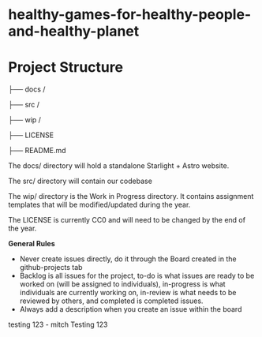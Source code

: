 # healthy-games-for-healthy-people-and-healthy-planet
# Project Structure


├── docs /

├── src /

├── wip /

├── LICENSE

├── README.md


The docs/ directory will hold a standalone Starlight + Astro website.

The src/ directory will contain our codebase

The wip/ directory is the Work in Progress directory. It contains assignment templates that will be modified/updated during the year. 

The LICENSE is currently CC0 and will need to be changed by the end of the year.

**General Rules**
- Never create issues directly, do it through the Board created in the github-projects tab
- Backlog is all issues for the project, to-do is what issues are ready to be worked on (will be assigned to individuals), in-progress is what individuals are currently working on, in-review is what needs to be reviewed by others, and completed is completed issues.
- Always add a description when you create an issue within the board


testing 123 - mitch
Testing 123
